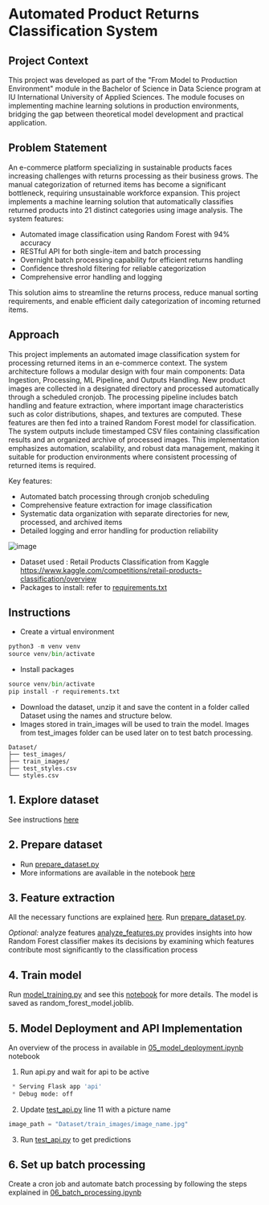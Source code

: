 # Automated Product Returns Classification System

## Project Context
This project was developed as part of the "From Model to Production Environment" module in the Bachelor of Science in Data Science program at IU International University of Applied Sciences. The module focuses on implementing machine learning solutions in production environments, bridging the gap between theoretical model development and practical application.

## Problem Statement
An e-commerce platform specializing in sustainable products faces increasing challenges with returns processing as their business grows. The manual categorization of returned items has become a significant bottleneck, requiring unsustainable workforce expansion. This project implements a machine learning solution that automatically classifies returned products into 21 distinct categories using image analysis.
The system features:
- Automated image classification using Random Forest with 94% accuracy
- RESTful API for both single-item and batch processing
- Overnight batch processing capability for efficient returns handling
- Confidence threshold filtering for reliable categorization
- Comprehensive error handling and logging

This solution aims to streamline the returns process, reduce manual sorting requirements, and enable efficient daily categorization of incoming returned items.

## Approach
This project implements an automated image classification system for processing returned items in an e-commerce context. The system architecture follows a modular design with four main components: Data Ingestion, Processing, ML Pipeline, and Outputs Handling. New product images are collected in a designated directory and processed automatically through a scheduled cronjob. The processing pipeline includes batch handling and feature extraction, where important image characteristics such as color distributions, shapes, and textures are computed. These features are then fed into a trained Random Forest model for classification. The system outputs include timestamped CSV files containing classification results and an organized archive of processed images. This implementation emphasizes automation, scalability, and robust data management, making it suitable for production environments where consistent processing of returned items is required.

Key features:
- Automated batch processing through cronjob scheduling
- Comprehensive feature extraction for image classification
- Systematic data organization with separate directories for new, processed, and archived items
- Detailed logging and error handling for production reliability

![image](https://github.com/user-attachments/assets/bd1f354a-8be0-452f-b722-2c74c9cebb08)

- Dataset used : Retail Products Classification from Kaggle  https://www.kaggle.com/competitions/retail-products-classification/overview
- Packages to install: refer to [requirements.txt](requirements.txt) 

## Instructions
- Create a virtual environment
```python
python3 -m venv venv
source venv/bin/activate
```

- Install packages
```python
source venv/bin/activate
pip install -r requirements.txt
```

- Download the dataset, unzip it and save the content in a folder called Dataset using the names and structure below.
- Images stored in train_images will be used to train the model. Images from test_images folder can be used later on to test batch processing.
```
Dataset/
├── test_images/
├── train_images/
├── test_styles.csv
└── styles.csv
```
## 1. Explore dataset
See instructions [here](notebooks/01_data_exploration.ipynb)

## 2. Prepare dataset
- Run [prepare_dataset.py](prepare_dataset.py)
- More informations are available in the notebook [here](notebooks/02_dataset_preparation.ipynb)

## 3. Feature extraction
All the necessary functions are explained [here](notebooks/03_feature_extraction.ipynb).
Run [prepare_dataset.py](prepare_dataset.py).

_Optional:_ analyze features
[analyze_features.py](analyze_features.py) provides insights into how Random Forest classifier makes its decisions by examining which features contribute most significantly to the classification process

## 4. Train model
Run [model_training.py](model_training.py) and see this [notebook](notebooks/04_model_training.ipynb) for more details.
The model is saved as random_forest_model.joblib.

## 5. Model Deployment and API Implementation
An overview of the process in available in [05_model_deployment.ipynb](notebooks/05_model_deployment.ipynb) notebook
1. Run api.py and wait for api to be active
```python
 * Serving Flask app 'api'
 * Debug mode: off
```
2. Update [test_api.py](test_api.py) line 11 with a picture name
```python
image_path = "Dataset/train_images/image_name.jpg"
```
3. Run [test_api.py](test_api.py) to get predictions

## 6. Set up batch processing
Create a cron job and automate batch processing by following the steps explained in [06_batch_processing.ipynb](notebooks/06_batch_processing.ipynb)
